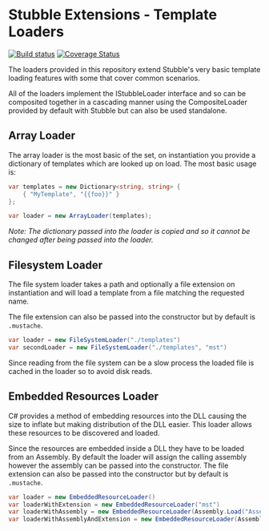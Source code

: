 # Stubble Extensions - Template Loaders

[![Build status](https://img.shields.io/appveyor/ci/Romanx/stubble-extensions-loaders.svg?style=flat-square)](https://ci.appveyor.com/project/Romanx/stubble-extensions-loaders)
[![Coverage Status](https://img.shields.io/coveralls/StubbleOrg/Stubble.Extensions.Loaders.svg?style=flat-square)](https://coveralls.io/r/StubbleOrg/Stubble.Extensions.Loaders)

The loaders provided in this repository extend Stubble's very basic template loading features with some that cover common scenarios.

All of the loaders implement the IStubbleLoader interface and so can be composited together in a cascading manner using the CompositeLoader provided by default with Stubble but can also be used standalone.

## Array Loader
The array loader is the most basic of the set, on instantiation you provide a dictionary of templates which are looked up on load. The most basic usage is:

```csharp
var templates = new Dictionary<string, string> {
	{ "MyTemplate", "{{foo}}" }
};

var loader = new ArrayLoader(templates);
```
*Note: The dictionary passed into the loader is copied and so it cannot be changed after being passed into the loader.*

## Filesystem Loader
The file system loader takes a path and optionally a file extension on instantiation and will load a template from a file matching the requested name.

The file extension can also be passed into the constructor but by default is `.mustache`.

```csharp
var loader = new FileSystemLoader("./templates")
var secondLoader = new FileSystemLoader("./templates", "mst")
```

Since reading from the file system can be a slow process the loaded file is cached in the loader so to avoid disk reads.

## Embedded Resources Loader
C# provides a method of embedding resources into the DLL causing the size to inflate but making distribution of the DLL easier. This loader allows these resources to be discovered and loaded.

Since the resources are embedded inside a DLL they have to be loaded from an Assembly. By default the loader will assign the calling assembly however the assembly can be passed into the constructor. The file extension can also be passed into the constructor but by default is `.mustache`.

```csharp
var loader = new EmbeddedResourceLoader()
var loaderWithExtension = new EmbeddedResourceLoader("mst")
var loaderWithAssembly = new EmbeddedResourceLoader(Assembly.Load("AssemblyName"))
var loaderWithAssemblyAndExtension = new EmbeddedResourceLoader(Assembly.Load("AssemblyName"), "mst")
```
